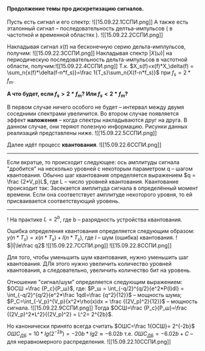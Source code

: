 #### Продолжение темы про дискретизацию сигналов.

Пусть есть сигнал и его спектр:
![[15.09.22.1ССПИ.png]]
А также есть эталонный сигнал – последовательность делтьа-импульсов ( в частотной и временной областях ).
![[15.09.22.2ССПИ.png]]

Накладывая сигнал $x(t)$ на бесконечную серию дельта-имплульсов, получим:
![[15.09.22.3ССПИ.png]]
Накладывая спектр $|X(\omega)|$ на периодическую последовательность дельта-импульсов в частотной области, получим:![[15.09.22.4ССПИ.png]]
Т.к. $X_s(f)=x(f)*X_\delta(f) = \sum_n{x(f)*\delta(f-n*f_s)}=\frac 1{T_s}\sum_n{X(f-n*f_s)}$ при $f_s=2*f_m$.

**А что будет, если $f_s>2*f_m$? Или $f_s<2*f_m$?**

В первом случае ничего особого не будет – интервал между двумя соседними спектрами увеличится. Во втором случае появляется эффект **наложения** – когда спектры накладываются друг на друга. В данном случае, они теряют полезную информацию. Рисунки данных реализаций представлены ниже.
![[15.09.22.5ССПИ.png]]

Далее идёт процесс **квантования**.
![[15.09.22.6ССПИ.png]]

---------------
Если вкратце, то происходит следующее: ось амплитуды сигнала "дробится" на несколько уровней с некоторым параметром q – шагом квантования. Обычно шаг квантования определяется выражением $q = \frac {2*V_p}L$, где L – число уровней квантования.
Квантование происходит так: Засекается амплитуда сигнала в определённый момент времени. Если она соответствует амплитуде некоторого уровня, то ей присваивается соответствующий уровень.

---------
! На практике $L=2^b$, где b – разрядность устройства квантования.

Ошибка определения квантования определяется следующим образом:
$y(n*T_s) = x(n*T_s) + l(n*T_s)$, где $l$ – шум (ошибка) квантования. ! $|l|\le\frac q2$
![[15.09.22.7ССПИ.png]]
![[15.09.22.8ССПИ.png]]

Для того, чтобы уменьшить шум квантования, нужно уменьшить шаг квантования. ДЛя этого нужно увеличить количество уровней квантования, а следовательно, увеличить количество бит на уровень.

Отношение "сигнал/шум" определяется следующим выражением: $ОСШ =\frac {P_c}{P_ш}$, где:
$P_ш = \int_{-q/2}^{q/2}{e^2*P(l)dl} = \int_{-q/2}^{q/2}{e^2*\frac 1qdl=\frac {q^2}{12}}$ – мощность шума;
$P_C=\int_{-V_p}^{V_p}{x^2*\rho(x)dx = \frac {(2V_p)^2}{12}}$  – мощность сигнала.
![[15.09.22.9ССПИ.png]]
Тогда $ОСШ=\frac {P_c}{P_ш}=\frac {(2V_p)^2*L^2}{(2V_p)^2} = L^2= 2^{2b}$.

Но канонически принято всегда считать $ОШС=\frac 1{ОСШ}= 2^{-2b}$
$ОШС_{ДБ}=10*lg(2^{-2b})=-20b*lg2 \approx -6.02b$ 
т.е. $ОШС_{ДБ} = -6.02b+C$ – для неравномерного распределения.
![[15.09.22.10ССПИ.png]]
